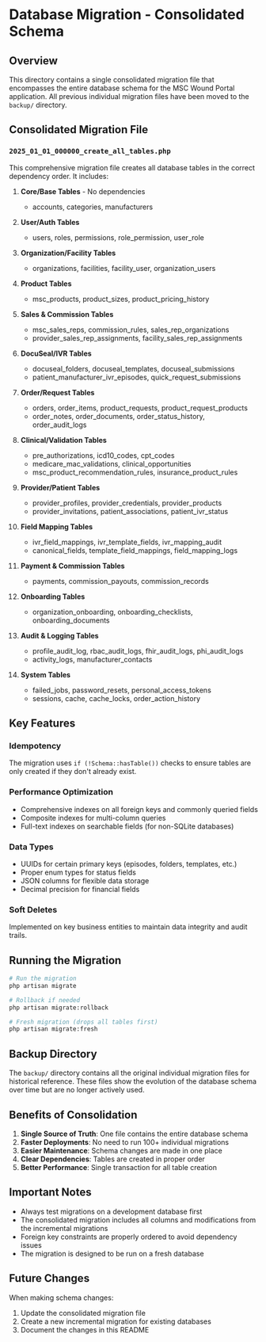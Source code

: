 # Database Migration - Consolidated Schema

## Overview

This directory contains a single consolidated migration file that encompasses the entire database schema for the MSC Wound Portal application. All previous individual migration files have been moved to the `backup/` directory.

## Consolidated Migration File

### `2025_01_01_000000_create_all_tables.php`

This comprehensive migration file creates all database tables in the correct dependency order. It includes:

1. **Core/Base Tables** - No dependencies
   - accounts, categories, manufacturers

2. **User/Auth Tables**
   - users, roles, permissions, role_permission, user_role

3. **Organization/Facility Tables**
   - organizations, facilities, facility_user, organization_users

4. **Product Tables**
   - msc_products, product_sizes, product_pricing_history

5. **Sales & Commission Tables**
   - msc_sales_reps, commission_rules, sales_rep_organizations
   - provider_sales_rep_assignments, facility_sales_rep_assignments

6. **DocuSeal/IVR Tables**
   - docuseal_folders, docuseal_templates, docuseal_submissions
   - patient_manufacturer_ivr_episodes, quick_request_submissions

7. **Order/Request Tables**
   - orders, order_items, product_requests, product_request_products
   - order_notes, order_documents, order_status_history, order_audit_logs

8. **Clinical/Validation Tables**
   - pre_authorizations, icd10_codes, cpt_codes
   - medicare_mac_validations, clinical_opportunities
   - msc_product_recommendation_rules, insurance_product_rules

9. **Provider/Patient Tables**
   - provider_profiles, provider_credentials, provider_products
   - provider_invitations, patient_associations, patient_ivr_status

10. **Field Mapping Tables**
    - ivr_field_mappings, ivr_template_fields, ivr_mapping_audit
    - canonical_fields, template_field_mappings, field_mapping_logs

11. **Payment & Commission Tables**
    - payments, commission_payouts, commission_records

12. **Onboarding Tables**
    - organization_onboarding, onboarding_checklists, onboarding_documents

13. **Audit & Logging Tables**
    - profile_audit_log, rbac_audit_logs, fhir_audit_logs, phi_audit_logs
    - activity_logs, manufacturer_contacts

14. **System Tables**
    - failed_jobs, password_resets, personal_access_tokens
    - sessions, cache, cache_locks, order_action_history

## Key Features

### Idempotency
The migration uses `if (!Schema::hasTable())` checks to ensure tables are only created if they don't already exist.

### Performance Optimization
- Comprehensive indexes on all foreign keys and commonly queried fields
- Composite indexes for multi-column queries
- Full-text indexes on searchable fields (for non-SQLite databases)

### Data Types
- UUIDs for certain primary keys (episodes, folders, templates, etc.)
- Proper enum types for status fields
- JSON columns for flexible data storage
- Decimal precision for financial fields

### Soft Deletes
Implemented on key business entities to maintain data integrity and audit trails.

## Running the Migration

```bash
# Run the migration
php artisan migrate

# Rollback if needed
php artisan migrate:rollback

# Fresh migration (drops all tables first)
php artisan migrate:fresh
```

## Backup Directory

The `backup/` directory contains all the original individual migration files for historical reference. These files show the evolution of the database schema over time but are no longer actively used.

## Benefits of Consolidation

1. **Single Source of Truth**: One file contains the entire database schema
2. **Faster Deployments**: No need to run 100+ individual migrations
3. **Easier Maintenance**: Schema changes are made in one place
4. **Clear Dependencies**: Tables are created in proper order
5. **Better Performance**: Single transaction for all table creation

## Important Notes

- Always test migrations on a development database first
- The consolidated migration includes all columns and modifications from the incremental migrations
- Foreign key constraints are properly ordered to avoid dependency issues
- The migration is designed to be run on a fresh database

## Future Changes

When making schema changes:
1. Update the consolidated migration file
2. Create a new incremental migration for existing databases
3. Document the changes in this README